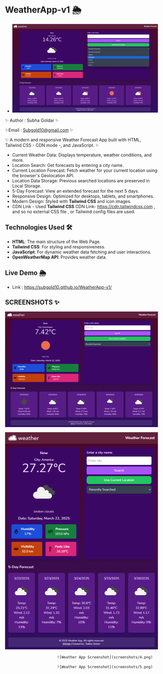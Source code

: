 # WeatherApp-v1 🌦️

- ![Weather App Screenshot](screenshots/1.png)

✨ Author : Subha Goldar ✨

✨Email : Subgold10@gmail.com ✨

✨ A modern and responsive Weather Forecast App built with HTML, Tailwind CSS - CDN mode -, and JavaScript. ✨

- Current Weather Data: Displays temperature, weather conditions, and more.
- Location Search: Get forecasts by entering a city name.
- Current Location Forecast: Fetch weather for your current location using the browser's Geolocation API.
- Location Data Storage: Previous searched locations are preserved in Local Storage.
- 5-Day Forecast: View an extended forecast for the next 5 days.
- Responsive Design: Optimized for desktops, tablets, and smartphones.
- Modern Design: Styled with **Tailwind CSS** and icon images.
- CDN Link - Used **Tailwind CSS** CDN Link- https://cdn.tailwindcss.com , and so no external CSS file , or Tailwind config files are used.

## Technologies Used 🛠️

- **HTML**: The main structure of the Web Page.
- **Tailwind CSS**: For styling and responsiveness.
- **JavaScript**: For dynamic weather data fetching and user interactions.
- **OpenWeatherMap API**: Provides weather data.

## Live Demo 🌦️

- Link : https://subgold10.github.io/WeatherApp-v1/

## SCREENSHOTS ✨

![Weather App Screenshot](screenshots/2.png)

![Weather App Screenshot](screenshots/3.png)

                            ![Weather App Screenshot](screenshots/4.png)

                            ![Weather App Screenshot](screenshots/5.png)
